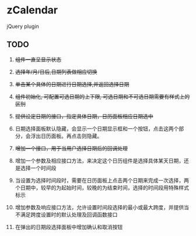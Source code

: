 zCalendar 
======================

jQuery plugin 

 <!--Show calendar and return selected date/period.-->
## TODO
  
1. <del>组件一直呈显示状态</del>
  
2. <del>选择年/月/日后,日期列表做相应切换</del>
  
3. <del>单击某个具体的日期进行日期选择,并返回选择日期</del>
  
4.  <del>组件初始化, 可配置可选日期的上下限, 可选日期和不可选日期需要有样式上的区别</del>
  
5.  <del>提供设定日期的接口，指定具体日期，日历面板相应日期选中</del>
  
6.  日期选择面板默认隐藏，会显示一个日期显示框和一个按钮，点击这两个部分，会浮出日历面板。再点击则隐藏。
  
7.  <del>增加一个接口，用于当用户选择日期后的回调处理</del>

8.  增加一个参数及相应接口方法，来决定这个日历组件是选择具体某天日期，还是选择一个时间段

9.  当设置为选择时间段时，需要在日历面板上点击两个日期来完成一次选择，两个日期中，较早的为起始时间，较晚的为结束时间，选择的时间段用特殊样式标示

10. 增加参数及响应接口方法，允许设置时间段选择的最小或最大跨度，并提供当不满足跨度设置时的默认处理及回调函数接口

11. 在弹出的日期段选择面板中增加确认和取消按钮


<!--组件默认一直呈显示状态-->
<!--通过某种方式选择年、月，选择了年月后，日期列表做相应切换-->
<!--通过单击某个具体的日期进行日期选择-->
<!--组件初始化时，可配置可选日期的上下限。可选日期和不可选日期需要有样式上的区别-->
<!--提供设定日期的接口，指定具体日期，日历面板相应日期选中-->
<!--提供获取日期的接口，获取日历面板中当前选中的日期，返回一个日期对象（或其他形式，自定）-->

<!--日期选择面板默认隐藏，会显示一个日期显示框和一个按钮，点击这两个部分，会浮出日历面板。再点击则隐藏。-->
<!--点击选择具体日期后，面板隐藏，日期显示框中显示选取的日期-->
<!--增加一个接口，用于当用户选择日期后的回调处理-->


<!--增加一个参数及相应接口方法，来决定这个日历组件是选择具体某天日期，还是选择一个时间段-->
<!--当设置为选择时间段时，需要在日历面板上点击两个日期来完成一次选择，两个日期中，较早的为起始时间，较晚的为结束时间，选择的时间段用特殊样式标示-->
<!--增加参数及响应接口方法，允许设置时间段选择的最小或最大跨度，并提供当不满足跨度设置时的默认处理及回调函数接口-->
<!--在弹出的日期段选择面板中增加确认和取消按钮-->

<!--1. mode: day/month/year-->
<!--2. show: 始终显示/多一个input和button,点击button显示-->
<!--3. 选择日期是否为多选的接口: 选择点个日期/选择一个时间段-->
<!--4. 添加事件, onSelectDate onSelectPeriod 返回选择的日期-->
<!--5. startDate/endDate: 初始化时,配置可选日期的上下限-->
<!--6. selectedDate: 初始化时设置已选中日期-->
<!--7. setSelectedDate: 调用方法设置选中日期-->
<!--8. getSelectedDate: 调用方法获取选中日期-->


<!--setting:-->

<!--mode: day/month/year || day-->
<!--startDate: date || null-->
<!--endDate: date || null-->
<!--selectedDate: date-->

<!--events-->
<!--onSelect-->
<!--onClick-->
<!--onShow-->
<!--onHide-->
